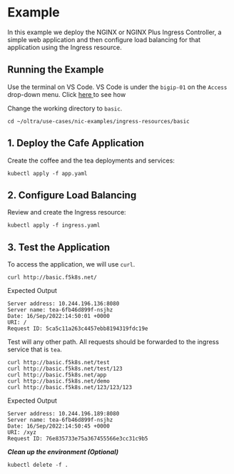 # Example

In this example we deploy the NGINX or NGINX Plus Ingress Controller, a simple web application and then configure load balancing for that application using the Ingress resource.

## Running the Example

Use the terminal on VS Code. VS Code is under the `bigip-01` on the `Access` drop-down menu. Click <a href="https://raw.githubusercontent.com/F5EMEA/oltra/main/vscode.png"> here </a> to see how 

Change the working directory to `basic`.
```
cd ~/oltra/use-cases/nic-examples/ingress-resources/basic
```

## 1. Deploy the Cafe Application

Create the coffee and the tea deployments and services:
```
kubectl apply -f app.yaml
```

## 2. Configure Load Balancing

Review and create the Ingress resource:
```
kubectl apply -f ingress.yaml
```

## 3. Test the Application

To access the application, we will use `curl`. 

```
curl http://basic.f5k8s.net/ 
```

Expected Output
```
Server address: 10.244.196.136:8080
Server name: tea-6fb46d899f-nsjhz
Date: 16/Sep/2022:14:50:01 +0000
URI: /
Request ID: 5ca5c11a263c4457ebb8194319fdc19e
```

Test will any other path. All requests should be forwarded to the ingress service that is `tea`. 

```
curl http://basic.f5k8s.net/test 
curl http://basic.f5k8s.net/test/123 
curl http://basic.f5k8s.net/app
curl http://basic.f5k8s.net/demo 
curl http://basic.f5k8s.net/123/123/123
```

Expected Output
```
Server address: 10.244.196.189:8080
Server name: tea-6fb46d899f-nsjhz
Date: 16/Sep/2022:14:50:45 +0000
URI: /xyz
Request ID: 76e835733e75a367455566e3cc31c9b5
```


***Clean up the environment (Optional)***
```
kubectl delete -f .
```  